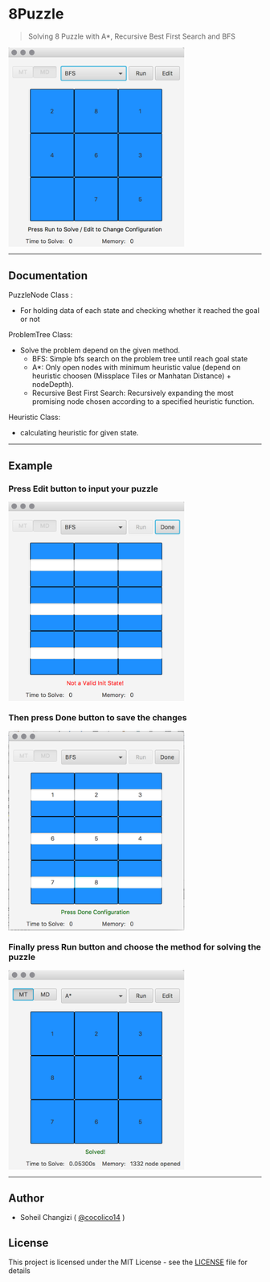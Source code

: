 # 8Puzzle
> Solving 8 Puzzle with A*, Recursive Best First Search and BFS 

<img src="./assets/overview.png" width="350" align="middle">

<hr />

## Documentation

  PuzzleNode Class :
  
  - For holding data of each state and checking whether it reached the goal or not

  ProblemTree Class:
  
  - Solve the problem depend on the given method.
    - BFS: Simple bfs search on the problem tree until reach goal state
    - A*: Only open nodes with minimum heuristic value (depend on heuristic choosen (Missplace Tiles or Manhatan Distance) + nodeDepth).
    - Recursive Best First Search: Recursively expanding the most promising node chosen according to a specified heuristic function.
  
  Heuristic Class:
  
  - calculating heuristic for given state.
  
<hr />

## Example

### Press Edit button to input your puzzle ###

<img src="./assets/edit.png" width="350" align="middle">

### Then press Done button to save the changes ###

<img src="./assets/example.png" width="350" align="middle">

### Finally press Run button and choose the method for solving the puzzle ###

<img src="./assets/solved.png" width="350" align="middle">


<hr />

## Author

  - Soheil Changizi ( [@cocolico14](https://github.com/cocolico14) )


## License

This project is licensed under the MIT License - see the [LICENSE](./LICENSE) file for details

